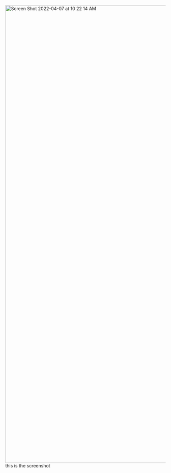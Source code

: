 <img width="1440" alt="Screen Shot 2022-04-07 at 10 22 14 AM" src="https://user-images.githubusercontent.com/103210240/162264412-84752a33-aba8-4243-9e32-b88d3a549d40.png">
this is the screenshot
